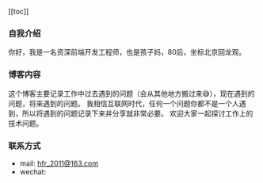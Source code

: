 [[toc]]

### 自我介绍
你好，我是一名资深前端开发工程师，也是孩子妈，80后，坐标北京回龙观。

### 博客内容
这个博客主要记录工作中过去遇到的问题（会从其他地方搬过来😅），现在遇到的问题，将来遇到的问题。
我相信互联网时代，任何一个问题你都不是一个人遇到，所以将遇到的问题记录下来并分享就非常必要。
欢迎大家一起探讨工作上的技术问题。

### 联系方式
* mail: hfr_2011@163.com
* wechat: 
